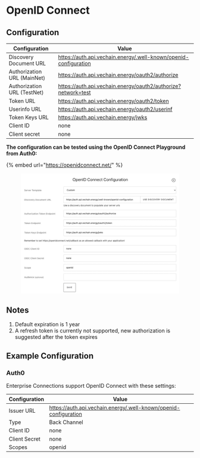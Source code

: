 # OpenID Connect

## Configuration

| Configuration               | Value                                                            |
| --------------------------- | ---------------------------------------------------------------- |
| Discovery Document URL      | https://auth.api.vechain.energy/.well-known/openid-configuration |
| Authorization URL (MainNet) | https://auth.api.vechain.energy/oauth2/authorize                 |
| Authorization URL (TestNet) | https://auth.api.vechain.energy/oauth2/authorize?network=test    |
| Token URL                   | https://auth.api.vechain.energy/oauth2/token                     |
| Userinfo URL                | https://auth.api.vechain.energy/oauth2/userinf                   |
| Token Keys URL              | https://auth.api.vechain.energy/jwks                             |
| Client ID                   | none                                                             |
| Client secret               | none                                                             |

**The configuration can be tested using the OpenID Connect Playground from Auth0:**

{% embed url="https://openidconnect.net/" %}

<figure><img src="../../.gitbook/assets/image (6).png" alt=""><figcaption></figcaption></figure>

## Notes

1. Default expiration is 1 year
2. A refresh token is currently not supported, new authorization is suggested after the token expires

## Example Configuration

### Auth0

Enterprise Connections support OpenID Connect with these settings:

| Configuration | Value                                                            |
| ------------- | ---------------------------------------------------------------- |
| Issuer URL    | https://auth.api.vechain.energy/.well-known/openid-configuration |
| Type          | Back Channel                                                     |
| Client ID     | none                                                             |
| Client Secret | none                                                             |
| Scopes        | openid                                                           |
